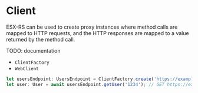 # Client

ESX-RS can be used to create proxy instances where method calls are mapped to HTTP requests, and the HTTP responses are mapped to a value returned by the method call.

TODO: documentation
- `ClientFactory`
- `WebClient`

```typescript
let usersEndpoint: UsersEndpoint = ClientFactory.create('https://example.org/base/url', UsersEndpoint);
let user: User = await usersEndpoint.getUser('1234'); // GET https://example.org/base/url/users/1234
```
